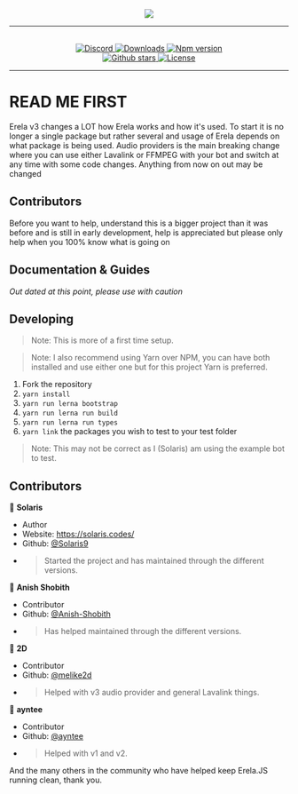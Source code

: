 <div align = "center">
    <img src = "https://solaris.codes/projects/erelajs/images/transparent_logo.png">
    <hr>
    <br>
    <a href="https://discord.gg/menudocs">
<img src="https://img.shields.io/discord/416512197590777857?color=7289DA&label=Support&logo=discord&style=for-the-badge" alt="Discord">
</a>

<a href="https://www.npmjs.com/package/erela.js">
<img src="https://img.shields.io/npm/dw/erela.js?color=CC3534&logo=npm&style=for-the-badge" alt="Downloads">
</a>

<a href="https://www.npmjs.com/package/erela.js">
<img src="https://img.shields.io/npm/v/erela.js?color=red&label=Version&logo=npm&style=for-the-badge" alt="Npm version">
</a>

<br>

<a href="https://github.com/MenuDocs/erela.js">
<img src="https://img.shields.io/github/stars/MenuDocs/erela.js?color=333&logo=github&style=for-the-badge" alt="Github stars">
</a>

<a href="https://github.com/MenuDocs/erela.js/blob/master/LICENSE">
<img src="https://img.shields.io/github/license/MenuDocs/erela.js?color=6e5494&logo=github&style=for-the-badge" alt="License">
</a>
<hr>
</div>

# READ ME FIRST

Erela v3 changes a LOT how Erela works and how it's used. To start it is no longer a single package but rather several and usage of Erela depends on what package is being used. Audio providers is the main breaking change where you can use either Lavalink or FFMPEG with your bot and switch at any time with some code changes. Anything from now on out may be changed

## Contributors

Before you want to help, understand this is a bigger project than it was before and is still in early development, help is appreciated but please only help when you 100% know what is going on

## Documentation & Guides

_Out dated at this point, please use with caution_

## Developing

> Note: This is more of a first time setup.

> Note: I also recommend using Yarn over NPM, you can have both installed and use either one but for this project Yarn is preferred.

1. Fork the repository
2. `yarn install`
3. `yarn run lerna bootstrap`
4. `yarn run lerna run build`
5. `yarn run lerna run types`
6. `yarn link` the packages you wish to test to your test folder

> Note: This may not be correct as I (Solaris) am using the example bot to test.

## Contributors

👤 **Solaris**

-   Author
-   Website: <https://solaris.codes/>
-   Github: [@Solaris9](https://github.com/Solaris9)
- > Started the project and has maintained through the different versions.

👤 **Anish Shobith**

-   Contributor
-   Github: [@Anish-Shobith](https://github.com/Anish-Shobith)
- > Has helped maintained through the different versions.

👤 **2D**

-   Contributor
-   Github: [@melike2d](https://github.com/melike2f)
- > Helped with v3 audio provider and general Lavalink things.

👤 **ayntee**

-   Contributor
-   Github: [@ayntee](https://github.com/ayntee)
- > Helped with v1 and v2.

And the many others in the community who have helped keep Erela.JS running clean, thank you.
